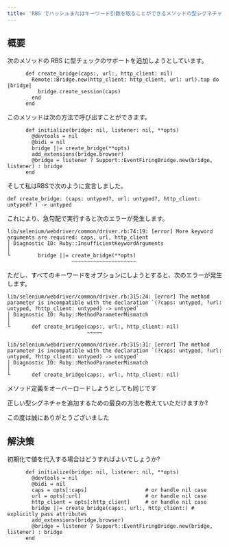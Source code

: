 ```yaml
---
title: 'RBS でハッシュまたはキーワード引数を取ることができるメソッドの型シグネチャ'
---
```


## 概要
次のメソッドの RBS に型チェックのサポートを追加しようとしています。

```
      def create_bridge(caps:, url:, http_client: nil)
        Remote::Bridge.new(http_client: http_client, url: url).tap do |bridge|
          bridge.create_session(caps)
        end
      end

```
このメソッドは次の方法で呼び出すことができます。

```
      def initialize(bridge: nil, listener: nil, **opts)
        @devtools = nil
        @bidi = nil
        bridge ||= create_bridge(**opts)
        add_extensions(bridge.browser)
        @bridge = listener ? Support::EventFiringBridge.new(bridge, listener) : bridge
      end

```
そして私はRBSで次のように宣言しました。

```
def create_bridge: (caps: untyped?, url: untyped?, http_client: untyped? ) -> untyped

```
これにより、急勾配で実行すると次のエラーが発生します。

```
lib/selenium/webdriver/common/driver.rb:74:19: [error] More keyword arguments are required: caps, url, http_client
│ Diagnostic ID: Ruby::InsufficientKeywordArguments
│
└         bridge ||= create_bridge(**opts)
                     ~~~~~~~~~~~~~~~~~~~~~

```
ただし、すべてのキーワードをオプションにしようとすると、次のエラーが発生します。

```
lib/selenium/webdriver/common/driver.rb:315:24: [error] The method parameter is incompatible with the declaration `(?caps: untyped, ?url: untyped, ?http_client: untyped) -> untyped`
│ Diagnostic ID: Ruby::MethodParameterMismatch
│
└       def create_bridge(caps:, url:, http_client: nil)
                          ~~~~~

lib/selenium/webdriver/common/driver.rb:315:31: [error] The method parameter is incompatible with the declaration `(?caps: untyped, ?url: untyped, ?http_client: untyped) -> untyped`
│ Diagnostic ID: Ruby::MethodParameterMismatch
│
└       def create_bridge(caps:, url:, http_client: nil)

```
メソッド定義をオーバーロードしようとしても同じです

正しい型シグネチャを追加するための最良の方法を教えていただけますか?

この度は誠にありがとうございました

## 解決策
初期化で値を代入する場合はどうすればよいでしょうか?

```
      def initialize(bridge: nil, listener: nil, **opts)
        @devtools = nil
        @bidi = nil
        caps = opts[:caps]                   # or handle nil case
        url = opts[:url]                     # or handle nil case
        http_client = opts[:http_client]     # or handle nil case
        bridge ||= create_bridge(caps:, url:, http_client:) # explicitly pass attributes
        add_extensions(bridge.browser)
        @bridge = listener ? Support::EventFiringBridge.new(bridge, listener) : bridge
      end

```
